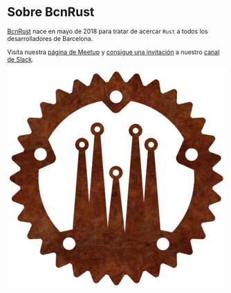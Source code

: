# Sobre BcnRust

[BcnRust](https://www.meetup.com/es-ES/BcnRust/) nace en mayo de 2018 para tratar de acercar `Rust` a todos los desarrolladores de Barcelona.

Visita nuestra [página de Meetup](https://www.meetup.com/es-ES/BcnRust/) y [consigue una invitación](https://bcnrust.herokuapp.com/) a nuestro [canal de Slack](https://bcnrust.slack.com/).

<center><img src="img/bcnrust_github.png"></center>
